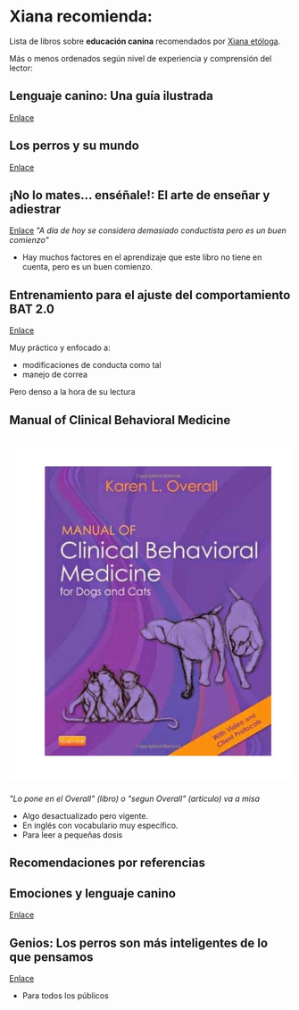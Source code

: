 
# Xiana recomienda: 

Lista de libros sobre __educación canina__ recomendados por [Xiana etóloga](https://etoloxia.vet).

Más o menos ordenados según nivel de experiencia y comprensión del lector: 

## Lenguaje canino: Una guía ilustrada

[Enlace](https://amzn.eu/d/9vSDkEI)


## Los perros y su mundo

[Enlace](https://amzn.eu/d/c6mWrlC)


## ¡No lo mates... enséñale!: El arte de enseñar y adiestrar
[Enlace](https://amzn.eu/d/9e6FSu8)
_"A día de hoy se considera demasiado conductista pero es un buen comienzo"_

* Hay muchos factores en el aprendizaje que este libro no tiene en cuenta, pero es un buen comienzo.

## Entrenamiento para el ajuste del comportamiento BAT 2.0

[Enlace](https://www.iberlibro.com/9781539838401/Entrenamiento-Ajuste-Comportamiento-BAT-2.0-1539838404/plp)

Muy práctico y enfocado a:

* modificaciones de conducta como tal
* manejo de correa

Pero denso a la hora de su lectura


## Manual of Clinical Behavioral Medicine

# ![Karen Overall](img/Overall_Manual_cover.jpg)

_"Lo pone en el Overall" (libro) o "segun Overall" (artículo) va a misa_

* Algo desactualizado pero vigente.
* En inglés con vocabulario muy específico.
* Para leer a pequeñas dosis



Recomendaciones por referencias
------------


## Emociones y lenguaje canino

[Enlace](https://www.casadellibro.com/libro-emociones-y-lenguaje-canino/9788412418538/14310542)

## Genios: Los perros son más inteligentes de lo que pensamos

[Enlace](https://www.casadellibro.com/libro-genios-los-perros-son-mas-inteligentes-de-lo-que-pensamos/9788494185212/2263741)

* Para todos los públicos



